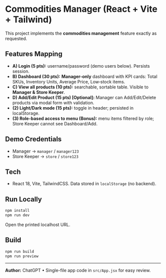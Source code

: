 # Commodities Manager (React + Vite + Tailwind)

This project implements the **commodities management** feature exactly as requested.

## Features Mapping

- **A) Login (5 pts):** username/password (demo users below). Persists session.
- **B) Dashboard (30 pts):** **Manager-only** dashboard with KPI cards: Total SKUs, Inventory Units, Average Price, Low‑stock items.
- **C) View all products (10 pts):** searchable, sortable table. Visible to **Manager & Store Keeper**.
- **D) Add/Edit Product (15 pts) [Optional]:** Manager can Add/Edit/Delete products via modal form with validation.
- **(2) Light/Dark mode (15 pts):** toggle in header; persisted in localStorage.
- **(3) Role-based access to menu (Bonus):** menu items filtered by role; Store Keeper cannot see Dashboard/Add.

## Demo Credentials

- Manager → `manager` / `manager123`
- Store Keeper → `store` / `store123`

## Tech

- React 18, Vite, TailwindCSS. Data stored in `localStorage` (no backend).

## Run Locally

```bash
npm install
npm run dev
```
Open the printed localhost URL.

## Build

```bash
npm run build
npm run preview
```

---

**Author:** ChatGPT • Single-file app code in `src/App.jsx` for easy review.

